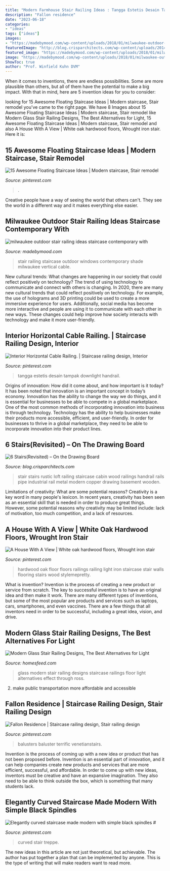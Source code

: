 ```yaml
---
title: "Modern Farmhouse Stair Railing Ideas : Tangga Estetis Desain Tampak Downlight Handrail"
description: "Fallon residence"
date: "2023-06-18"
categories:
- "ideas"
tags: ["ideas"]
images:
- "https://madebymood.com/wp-content/uploads/2018/01/milwaukee-outdoor-stair-railing-ideas-with-clear-shade-staircase-contemporary-and-beam-glass-windows.jpg"
featuredImage: "http://blog.crisparchitects.com/wp-content/uploads/2014/07/05-Stair-to-Loft-and-Wine-Cellar.jpg"
featured_image: "https://madebymood.com/wp-content/uploads/2018/01/milwaukee-outdoor-stair-railing-ideas-with-clear-shade-staircase-contemporary-and-beam-glass-windows.jpg"
image: "https://madebymood.com/wp-content/uploads/2018/01/milwaukee-outdoor-stair-railing-ideas-with-clear-shade-staircase-contemporary-and-beam-glass-windows.jpg"
ShowToc: true
author: "Prof. Winfield Kuhn DVM"
---
```



When it comes to inventions, there are endless possibilities. Some are more plausible than others, but all of them have the potential to make a big impact. With that in mind, here are 5 invention ideas for you to consider: 

	

		
looking for 15 Awesome Floating Staircase Ideas | Modern staircase, Stair remodel you've came to the right page. We have 8 Images about 15 Awesome Floating Staircase Ideas | Modern staircase, Stair remodel like Modern Glass Stair Railing Designs, The Best Alternatives for Light, 15 Awesome Floating Staircase Ideas | Modern staircase, Stair remodel and also A House With A View | White oak hardwood floors, Wrought iron stair. Here it is:
		
    
## 15 Awesome Floating Staircase Ideas | Modern Staircase, Stair Remodel

<img loading=lazy src="https://i.pinimg.com/736x/9d/07/d6/9d07d6bdab8333f3b2907ebd5a4d8463.jpg" onerror="this.onerror=null;this.src='https://tse4.mm.bing.net/th?id=OIP.67JMFH4aqBqD1-CfzJCYYwHaLH&amp;pid=15.1';" alt="15 Awesome Floating Staircase Ideas | Modern staircase, Stair remodel">

_Source: pinterest.com_

>. 

	

Creative people have a way of seeing the world that others can't. They see the world in a different way and it makes everything else easier.

    
## Milwaukee Outdoor Stair Railing Ideas Staircase Contemporary With

<img loading=lazy src="https://madebymood.com/wp-content/uploads/2018/01/milwaukee-outdoor-stair-railing-ideas-with-clear-shade-staircase-contemporary-and-beam-glass-windows.jpg" onerror="this.onerror=null;this.src='https://tse3.mm.bing.net/th?id=OIP.qmJaOQS5nelVUKLVgOJH_AHaLH&amp;pid=15.1';" alt="milwaukee outdoor stair railing ideas staircase contemporary with">

_Source: madebymood.com_

>stair railing staircase outdoor windows contemporary shade milwaukee vertical cable. 

	

New cultural trends: What changes are happening in our society that could reflect positively on technology?
The trend of using technology to communicate and connect with others is changing. In 2020, there are many new cultural trends that could reflect positively on technology. For example, the use of holograms and 3D printing could be used to create a more immersive experience for users. Additionally, social media has become more interactive and people are using it to communicate with each other in new ways. These changes could help improve how society interacts with technology and make it more user-friendly.

    
## Interior Horizontal Cable Railing. | Staircase Railing Design, Interior

<img loading=lazy src="https://i.pinimg.com/736x/98/85/52/98855218b26caf75afc98c7ad42bb455.jpg" onerror="this.onerror=null;this.src='https://tse2.mm.bing.net/th?id=OIP.Y1-Rz05IQCJ82h--zJT_3QHaNK&amp;pid=15.1';" alt="Interior Horizontal Cable Railing. | Staircase railing design, Interior">

_Source: pinterest.com_

>tangga estetis desain tampak downlight handrail. 

	

Origins of innovation: How did it come about, and how important is it today?
It has been noted that innovation is an important concept in today’s economy. Innovation has the ability to change the way we do things, and it is essential for businesses to be able to compete in a global marketplace. One of the most common methods of incorporating innovation into business is through technology. Technology has the ability to help businesses make their products more accessible, efficient, and user-friendly. In order for businesses to thrive in a global marketplace, they need to be able to incorporate innovation into their product lines.

    
## 6 Stairs(Revisited) – On The Drawing Board

<img loading=lazy src="http://blog.crisparchitects.com/wp-content/uploads/2014/07/05-Stair-to-Loft-and-Wine-Cellar.jpg" onerror="this.onerror=null;this.src='https://tse4.mm.bing.net/th?id=OIP.096zr9HkHTZo69CQI9GibAHaLG&amp;pid=15.1';" alt="6 Stairs(Revisited) – On the Drawing Board">

_Source: blog.crisparchitects.com_

>stair stairs rustic loft railing staircase cabin wood railings handrail rails pipe industrial rail metal modern copper drawing basement wooden. 

	

Limitations of creativity: What are some potential reasons?
Creativity is a key word in many people's lexicon. In recent years, creativity has been seen as an essential skill that is needed in order to produce great things. However, some potential reasons why creativity may be limited include: lack of motivation, too much competition, and a lack of resources.

    
## A House With A View | White Oak Hardwood Floors, Wrought Iron Stair

<img loading=lazy src="https://i.pinimg.com/736x/89/a1/5b/89a15bc30850fb9e03bf1f4b7336d9b3.jpg" onerror="this.onerror=null;this.src='https://tse2.mm.bing.net/th?id=OIP.DNkGRHgQLnWn5rU4MqpwngHaLH&amp;pid=15.1';" alt="A House With A View | White oak hardwood floors, Wrought iron stair">

_Source: pinterest.com_

>hardwood oak floor floors railings railing light iron staircase stair walls flooring stairs wood stylemepretty. 

	

What is invention?
Invention is the process of creating a new product or service from scratch. The key to successful invention is to have an original idea and then make it work. There are many different types of inventions, but some of the most popular are products and services such as laptops, cars, smartphones, and even vaccines. 
There are a few things that all inventors need in order to be successful, including a great idea, vision, and drive.

    
## Modern Glass Stair Railing Designs, The Best Alternatives For Light

<img loading=lazy src="http://homesfeed.com/wp-content/uploads/2018/03/modern-staircase-with-glass-railings-installed-from-floor-to-top.jpg" onerror="this.onerror=null;this.src='https://tse1.mm.bing.net/th?id=OIP.cpprYBY2ye3CokN8FDszjgHaLJ&amp;pid=15.1';" alt="Modern Glass Stair Railing Designs, The Best Alternatives for Light">

_Source: homesfeed.com_

>glass modern stair railing designs staircase railings floor light alternatives effect through ross. 

	

2. make public transportation more affordable and accessible

    
## Fallon Residence | Staircase Railing Design, Stair Railing Design

<img loading=lazy src="https://i.pinimg.com/736x/80/fe/57/80fe578632aee1b42f707c65b0fe2ecc.jpg" onerror="this.onerror=null;this.src='https://tse4.mm.bing.net/th?id=OIP.39zCZwVgsBoCJS5VDgyq5wHaJ3&amp;pid=15.1';" alt="Fallon Residence | Staircase railing design, Stair railing design">

_Source: pinterest.com_

>balusters baluster terrific venetianstairs. 

	

Invention is the process of coming up with a new idea or product that has not been proposed before. Invention is an essential part of innovation, and it can help companies create new products and services that are more efficient, successful, and affordable. In order to come up with new ideas, inventors must be creative and have an expansive imagination. They also need to be able to think outside the box, which is something that many students lack.

    
## Elegantly Curved Staircase Made Modern With Simple Black Spindles #

<img loading=lazy src="https://i.pinimg.com/736x/dd/59/aa/dd59aac1e74715fa23afe52f3be355f1.jpg" onerror="this.onerror=null;this.src='https://tse1.mm.bing.net/th?id=OIP.Yddh0mv2ngy-0ot8sSRYTwHaLH&amp;pid=15.1';" alt="Elegantly curved staircase made modern with simple black spindles #">

_Source: pinterest.com_

>curved stair treppe. 

	

The new ideas in this article are not just theoretical, but achievable. The author has put together a plan that can be implemented by anyone. This is the type of writing that will make readers want to read more.

